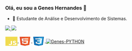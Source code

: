### Olá, eu sou a Genes Hernandes 👋


- 🌱 Estudante de Análise e Desenvolvimento de Sistemas.

 <div>
  <a href="https://github.com/GenesHernandes">
  <img height="180em" src="https://github-readme-stats.vercel.app/api?username=GenesHernandes&show_icons=true&theme=dracula&include_all_commits=true&count_private=true"/>
  <img height="180em" src="https://github-readme-stats.vercel.app/api/top-langs/?username=GenesHernandes&layout=compact&langs_count=7&theme=dracula"/>
</div>
  
  <div style="display: inline_block"><br>
  <img align="center" alt="Genes-Js" height="30" width="40" src="https://raw.githubusercontent.com/devicons/devicon/master/icons/javascript/javascript-plain.svg">
  <img align="center" alt="Genes-HTML" height="30" width="40" src="https://raw.githubusercontent.com/devicons/devicon/master/icons/html5/html5-original.svg">
  <img align="center" alt="Genes-CSS" height="30" width="40" src="https://raw.githubusercontent.com/devicons/devicon/master/icons/css3/css3-original.svg">
  <img align="center" alt="Genes-PYTHON" height="30" width="40" src="https://cdn.jsdelivr.net/gh/devicons/devicon/icons/python/python-original.svg" />
</div>
  
  ##
 


